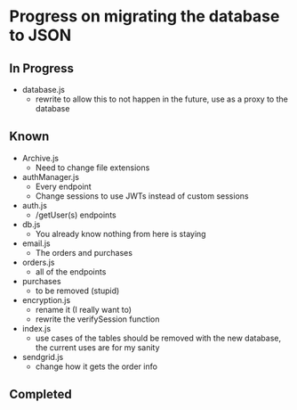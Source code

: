 # Progress on migrating the database to JSON

## In Progress
* database.js
    * rewrite to allow this to not happen in the future, use as a proxy to the database

## Known
* Archive.js
    * Need to change file extensions
* authManager.js
    * Every endpoint
    * Change sessions to use JWTs instead of custom sessions
* auth.js
    * /getUser(s) endpoints
* db.js
    * You already know nothing from here is staying
* email.js
    * The orders and purchases
* orders.js
    * all of the endpoints
* purchases
    * to be removed (stupid)
* encryption.js
    * rename it (I really want to) 
    * rewrite the verifySession function 
* index.js
    * use cases of the tables should be removed with the new database, the current uses are for my sanity
* sendgrid.js
    * change how it gets the order info

## Completed